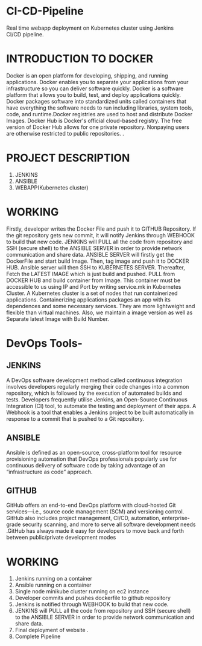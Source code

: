 # CI-CD-Pipeline
Real time webapp deployment on Kubernetes cluster using Jenkins CI/CD pipeline.

# INTRODUCTION TO DOCKER
Docker is an open platform for developing, shipping, and running
applications. Docker enables you to separate your applications from your
infrastructure so you can deliver software quickly. Docker is a software
platform that allows you to build, test, and deploy applications quickly.
Docker packages software into standardized units called containers that
have everything the software needs to run including libraries, system tools,
code, and runtime.Docker registries are used to host and distribute Docker
Images. Docker Hub is Docker's official cloud-based registry. The free
version of Docker Hub allows for one private repository. Nonpaying
users are otherwise restricted to public repositories.
.

# PROJECT DESCRIPTION
1. JENKINS
2. ANSIBLE
3. WEBAPP(Kubernetes cluster)

# WORKING

Firstly, developer writes the Docker File and push it to GITHUB Repository.
If the git repository gets new commit, it will notify Jenkins through
WEBHOOK to build that new code.
JENKINS will PULL all the code from repository and SSH (secure shell) to
the ANSIBLE SERVER in order to provide network communication and
share data.
ANSIBLE SERVER will firstly get the DockerFile and start build Image.
Then, tag image and push it to DOCKER HUB.
Ansible server will then SSH to KUBERNETES SERVER.
Thereafter, Fetch the LATEST IMAGE which is just build and pushed. PULL
from DOCKER HUB and build container from Image.
This container must be accessible to us using IP and Port by writing
service.mk in Kubernetes Cluster.
A Kubernetes cluster is a set of nodes that run containerized
applications. Containerizing applications packages an app with its
dependences and some necessary services. They are more lightweight
and flexible than virtual machines.
Also, we maintain a image version as well as Separate latest Image with
Build Number.

# DevOps Tools- 
## JENKINS
A DevOps software development method called continuous integration
involves developers regularly merging their code changes into a common
repository, which is followed by the execution of automated builds and
tests. Developers frequently utilise Jenkins, an Open-Source Continuous
Integration (CI) tool, to automate the testing and deployment of their apps.
A Webhook is a tool that enables a Jenkins project to be built automatically
in response to a commit that is pushed to a Git repository.
## ANSIBLE
Ansible is defined as an open-source, cross-platform tool for resource
provisioning automation that DevOps professionals popularly use for
continuous delivery of software code by taking advantage of an
“infrastructure as code” approach.
## GITHUB
GitHub offers an end-to-end DevOps platform with cloud-hosted Git
services—i.e., source code management (SCM) and versioning control.
GitHub also includes project management, CI/CD, automation,
enterprise-grade security scanning, and more to serve all software
development needs
.GitHub has always made it easy for developers to move back and forth
between public/private development modes

# WORKING
1. Jenkins running on a container
2. Ansible running on a container
3. Single node minikube cluster running on ec2 instance
4. Developer commits and pushes dockerfile to github repository
5. Jenkins is notified through WEBHOOK to build that new code.
6. JENKINS will PULL all the code from repository and SSH (secure
shell) to the ANSIBLE SERVER in order to provide network
communication and share data.
7. Final deployment of website .
8. Complete Pipeline
